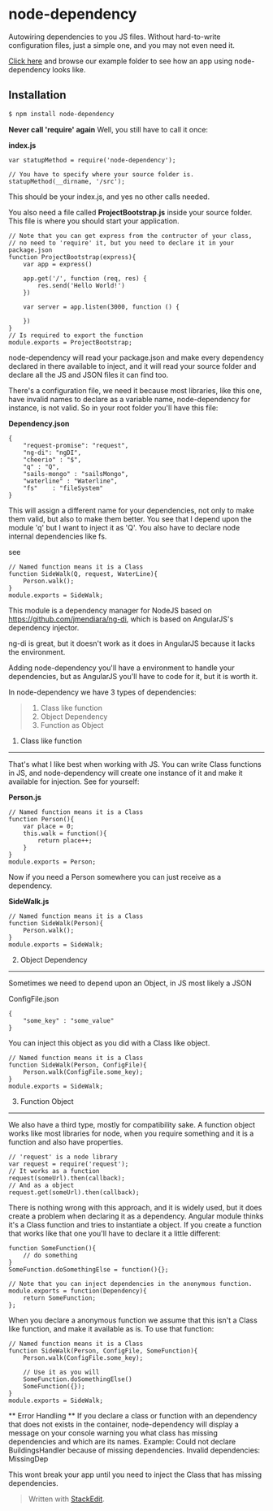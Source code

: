 node-dependency
===============

Autowiring dependencies to you JS files. Without hard-to-write configuration files, just a simple one, and you may not even need it.

[Click here](https://github.com/pedroassis/node-dependency/tree/master/example) and browse our example folder to see how an app using node-dependency looks like.

## Installation

```bash
$ npm install node-dependency
```


**Never call 'require' again**
Well, you still have to call it once:

**index.js**

    var statupMethod = require('node-dependency');
    
    // You have to specify where your source folder is.
    statupMethod(__dirname, '/src');

This should be your index.js, and yes no other calls needed.

You also need a file called **ProjectBootstrap.js** inside your source folder.
This file is where you should start your application.

    
    // Note that you can get express from the contructor of your class,
    // no need to 'require' it, but you need to declare it in your package.json
	function ProjectBootstrap(express){
	    var app = express()

	    app.get('/', function (req, res) {
	        res.send('Hello World!')
	    })

	    var server = app.listen(3000, function () {

	    })
    }
    // Is required to export the function
    module.exports = ProjectBootstrap;

node-dependency will read your package.json and make every dependency declared in there available to inject, and it will read your source folder and declare all the JS and JSON files it can find too.

There's a configuration file, we need it because most libraries, like this one, have invalid names to declare as a variable name, node-dependency for instance, is not valid.
So in your root folder you'll have this file:

**Dependency.json**

    {
	    "request-promise": "request",
	    "ng-di": "ngDI",
	    "cheerio" : "$",
	    "q" : "Q",
	    "sails-mongo" : "sailsMongo",
	    "waterline" : "Waterline",
	    "fs"	: "fileSystem"
	}
This will assign a different name for your dependencies, not only to make them valid, but also to make them better.
You see that I depend upon the module 'q' but I want to inject it as 'Q'.
You also have to declare node internal dependencies like fs.

see

    // Named function means it is a Class
    function SideWalk(Q, request, WaterLine){
	    Person.walk();
	}
	module.exports = SideWalk;

This module is a dependency manager for NodeJS based on https://github.com/jmendiara/ng-di, which is based on AngularJS's dependency injector.

ng-di is great, but it doesn't work as it does in AngularJS because it lacks the environment.

Adding node-dependency you'll have a environment to handle your dependencies, but as AngularJS you'll have to code for it, but it is worth it.

In node-dependency we have 3 types of dependencies:

>  1. Class like function
>  2. Object Dependency
>  3. Function as Object

1. Class like function
-------
That's what I like best when working with JS. You can write Class functions in JS, and node-dependency will create one instance of it and make it available for injection.
See for yourself:

**Person.js**

    // Named function means it is a Class
    function Person(){
	    var place = 0;
		this.walk = function(){
			return place++;
		}
	}
	module.exports = Person;

Now if you need a Person somewhere you can just receive as a dependency.

**SideWalk.js**

    // Named function means it is a Class
    function SideWalk(Person){
	    Person.walk();
	}
	module.exports = SideWalk;


2. Object Dependency
-------

Sometimes we need to depend upon an Object, in JS most likely a JSON

ConfigFile.json

    {
		"some_key" : "some_value"
	}

You can inject this object as you did with a Class like object.

    // Named function means it is a Class
    function SideWalk(Person, ConfigFile){
	    Person.walk(ConfigFile.some_key);
	}
	module.exports = SideWalk;


3. Function Object
-------
We also have a third type, mostly for compatibility sake.
A function object works like most libraries for node, when you require something and it is a function and also have properties.

	// 'request' is a node library   
	var request = require('request');
	// It works as a function
	request(someUrl).then(callback);
	// And as a object
	request.get(someUrl).then(callback);

There is nothing wrong with this approach, and it is widely used, but it does create a problem when declaring it as a dependency.
Angular module thinks it's a Class function and tries to instantiate a object.
If you create a function that works like that one you'll have to declare it a little different:

    function SomeFunction(){
		// do something
	}
	SomeFunction.doSomethingElse = function(){};
	
	// Note that you can inject dependencies in the anonymous function.
	module.exports = function(Dependency){
		return SomeFunction;
	};
	
When you declare a anonymous function we assume that this isn't a Class like function, and make it available as is.
To use that function:

    // Named function means it is a Class
    function SideWalk(Person, ConfigFile, SomeFunction){
	    Person.walk(ConfigFile.some_key);
	
		// Use it as you will
		SomeFunction.doSomethingElse()
		SomeFunction({});
	}
	module.exports = SideWalk;

** Error Handling **
If you declare a class or function with an dependency that does not exists in the container, node-dependency will display a message on your console warning you what class has missing dependencies and which are its names.
Example:
	Could not declare BuildingsHandler because of missing dependencies.
	Invalid dependencies: MissingDep

This wont break your app until you need to inject the Class that has missing dependencies.


> Written with [StackEdit](https://stackedit.io/).
